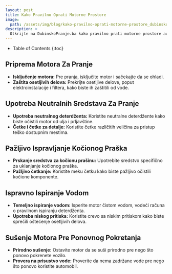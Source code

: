 ```yaml
---
layout: post
title: Kako Pravilno Oprati Motorne Prostore
image: 
  path: /assets/img/blog/kako-pravilno-oprati-motorne-prostore_dubinsko-pranje-ba.png
description: >
  Otkrijte na DubinskoPranje.ba kako pravilno prati motorne prostore automobila. Saveti za efikasno čišćenje i očuvanje radnih delova motora.
---
```



- Table of Contents
{:toc}


## Priprema Motora Za Pranje

- **Isključenje motora:** Pre pranja, isključite motor i sačekajte da se ohladi.
- **Zaštita osetljivih delova:** Prekrijte osetljive delove, poput elektroinstalacije i filtera, kako biste ih zaštitili od vode.

## Upotreba Neutralnih Sredstava Za Pranje

- **Upotreba neutralnog deterdženta:** Koristite neutralne deterdžente kako biste očistili motor od ulja i prljavštine.
- **Četke i četke za detalje:** Koristite četke različitih veličina za pristup teško dostupnim mestima.

## Pažljivo Ispravljanje Kočionog Praška

- **Prskanje sredstva za kočionu prašinu:** Upotrebite sredstvo specifično za uklanjanje kočionog praška.
- **Pažljivo četkanje:** Koristite meku četku kako biste pažljivo očistili kočione komponente.

## Ispravno Ispiranje Vodom

- **Temeljno ispiranje vodom:** Isperite motor čistom vodom, vodeći računa o pravilnom ispiranju deterdženta.
- **Upotreba niskog pritiska:** Koristite crevo sa niskim pritiskom kako biste sprečili oštećenje osetljivih delova.

## Sušenje Motora Pre Ponovnog Pokretanja

- **Prirodno sušenje:** Ostavite motor da se suši prirodno pre nego što ponovo pokrenete vozilo.
- **Provera na prisustvo vode:** Proverite da nema zadržane vode pre nego što ponovo koristite automobil.